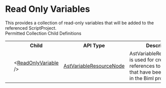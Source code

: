 # Read Only Variables

<div class="LanguageSummary"><div class ="SummaryItem">This provides a collection of read-only variables that will be added to the referenced ScriptProject.</div></div><div class="SchemaBindingGroup"><div class="SchemaBindingGroupHeader">Permitted Collection Child Definitions</div><table id="SchemaBindingList" class="SchemaBindingList"><tbody><tr><th class="SchemaBindingIconColumnHeader">&nbsp;</th><th class="SchemaBindingNameColumnHeader">Child</th><th class="SchemaBindingTypeColumnHeader">API Type</th><th class="SchemaBindingSummaryColumnHeader">Description</th></tr><tr class="cd0"><td class="SchemaBindingIcon"><div class="NotRequired" /></td><td class="SchemaBindingName"><span class="punc">&lt;</span><a href=../api-reference/Varigence.Languages.Biml.Task.AstVariableResourceNode.html">ReadOnlyVariable</a><span class="punc"> /&gt;</span></td><td class="SchemaBindingType"><a href="Varigence.Languages.Biml.Task.AstVariableResourceNode.html">AstVariableResourceNode</a></td><td class="SchemaBindingSummary">AstVariableResourceNode is used for creating references to variables that have been modeled in the Biml project.</td></tr></tbody></table></div>